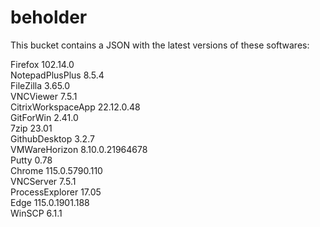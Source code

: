 # beholder
This bucket contains a JSON with the latest versions of these softwares:

Firefox            102.14.0         
NotepadPlusPlus    8.5.4            
FileZilla          3.65.0           
VNCViewer          7.5.1            
CitrixWorkspaceApp 22.12.0.48       
GitForWin          2.41.0           
7zip               23.01            
GithubDesktop      3.2.7            
VMWareHorizon      8.10.0.21964678  
Putty              0.78             
Chrome             115.0.5790.110   
VNCServer          7.5.1            
ProcessExplorer    17.05            
Edge               115.0.1901.188   
WinSCP             6.1.1            



